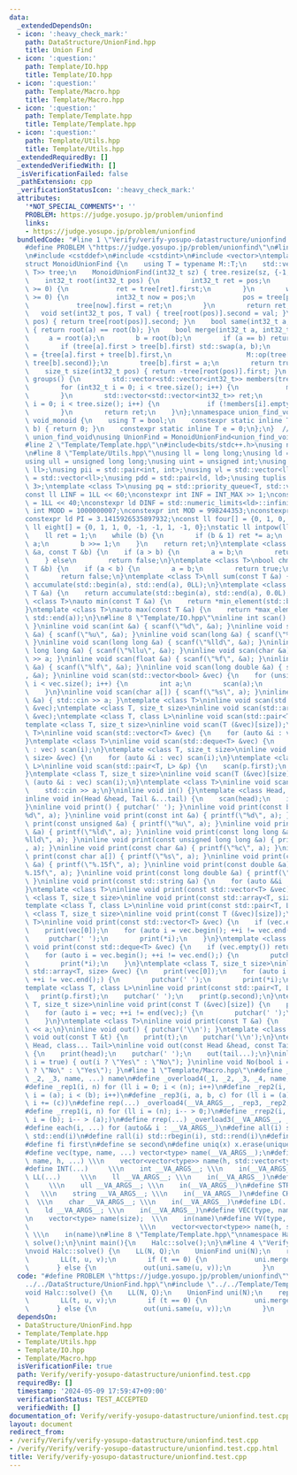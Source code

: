 ```yaml
---
data:
  _extendedDependsOn:
  - icon: ':heavy_check_mark:'
    path: DataStructure/UnionFind.hpp
    title: Union Find
  - icon: ':question:'
    path: Template/IO.hpp
    title: Template/IO.hpp
  - icon: ':question:'
    path: Template/Macro.hpp
    title: Template/Macro.hpp
  - icon: ':question:'
    path: Template/Template.hpp
    title: Template/Template.hpp
  - icon: ':question:'
    path: Template/Utils.hpp
    title: Template/Utils.hpp
  _extendedRequiredBy: []
  _extendedVerifiedWith: []
  _isVerificationFailed: false
  _pathExtension: cpp
  _verificationStatusIcon: ':heavy_check_mark:'
  attributes:
    '*NOT_SPECIAL_COMMENTS*': ''
    PROBLEM: https://judge.yosupo.jp/problem/unionfind
    links:
    - https://judge.yosupo.jp/problem/unionfind
  bundledCode: "#line 1 \"Verify/verify-yosupo-datastructure/unionfind.test.cpp\"\n\
    #define PROBLEM \"https://judge.yosupo.jp/problem/unionfind\"\n#line 2 \"DataStructure/UnionFind.hpp\"\
    \n#include <cstddef>\n#include <cstdint>\n#include <vector>\ntemplate <class M>\n\
    struct MonoidUnionFind {\n    using T = typename M::T;\n    std::vector<std::pair<int32_t,\
    \ T>> tree;\n    MonoidUnionFind(int32_t sz) { tree.resize(sz, {-1, M::e}); }\n\
    \    int32_t root(int32_t pos) {\n        int32_t ret = pos;\n        while (tree[ret].first\
    \ >= 0) {\n            ret = tree[ret].first;\n        }\n        while (tree[pos].first\
    \ >= 0) {\n            int32_t now = pos;\n            pos = tree[pos].first;\n\
    \            tree[now].first = ret;\n        }\n        return ret;\n    }\n \
    \   void set(int32_t pos, T val) { tree[root(pos)].second = val; }\n    T get(int32_t\
    \ pos) { return tree[root(pos)].second; }\n    bool same(int32_t a, int32_t b)\
    \ { return root(a) == root(b); }\n    bool merge(int32_t a, int32_t b) {\n   \
    \     a = root(a);\n        b = root(b);\n        if (a == b) return false;\n\
    \        if (tree[a].first > tree[b].first) std::swap(a, b);\n        tree[a]\
    \ = {tree[a].first + tree[b].first,\n                   M::op(tree[a].second,\
    \ tree[b].second)};\n        tree[b].first = a;\n        return true;\n    }\n\
    \    size_t size(int32_t pos) { return -tree[root(pos)].first; }\n    std::vector<std::vector<int32_t>>\
    \ groups() {\n        std::vector<std::vector<int32_t>> members(tree.size());\n\
    \        for (int32_t i = 0; i < tree.size(); i++) {\n            members[root(i)].emplace_back(i);\n\
    \        }\n        std::vector<std::vector<int32_t>> ret;\n        for (int32_t\
    \ i = 0; i < tree.size(); i++) {\n            if (!members[i].empty()) ret.emplace_back(members[i]);\n\
    \        }\n        return ret;\n    }\n};\nnamespace union_find_void {\nstruct\
    \ void_monoid {\n    using T = bool;\n    constexpr static inline T op(T a, T\
    \ b) { return 0; }\n    constexpr static inline T e = 0;\n};\n}  // namespace\
    \ union_find_void\nusing UnionFind = MonoidUnionFind<union_find_void::void_monoid>;\n\
    #line 2 \"Template/Template.hpp\"\n#include<bits/stdc++.h>\nusing namespace std;\n\
    \n#line 8 \"Template/Utils.hpp\"\nusing ll = long long;\nusing ld = long double;\n\
    using ull = unsigned long long;\nusing uint = unsigned int;\nusing pll = std::pair<ll,\
    \ ll>;\nusing pii = std::pair<int, int>;\nusing vl = std::vector<ll>;\nusing vll\
    \ = std::vector<ll>;\nusing pdd = std::pair<ld, ld>;\nusing tuplis = std::array<ll,\
    \ 3>;\ntemplate <class T>\nusing pq = std::priority_queue<T, std::vector<T>, std::greater<T>>;\n\
    const ll LINF = 1LL << 60;\nconstexpr int INF = INT_MAX >> 1;\nconstexpr ll MINF\
    \ = 1LL << 40;\nconstexpr ld DINF = std::numeric_limits<ld>::infinity();\nconstexpr\
    \ int MODD = 1000000007;\nconstexpr int MOD = 998244353;\nconstexpr ld EPS = 1e-9;\n\
    constexpr ld PI = 3.1415926535897932;\nconst ll four[] = {0, 1, 0, -1, 0};\nconst\
    \ ll eight[] = {0, 1, 1, 0, -1, -1, 1, -1, 0};\nstatic ll intpow(ll a, ll b) {\n\
    \    ll ret = 1;\n    while (b) {\n        if (b & 1) ret *= a;\n        a *=\
    \ a;\n        b >>= 1;\n    }\n    return ret;\n}\ntemplate <class T>\nbool chmin(T\
    \ &a, const T &b) {\n    if (a > b) {\n        a = b;\n        return true;\n\
    \    } else\n        return false;\n}\ntemplate <class T>\nbool chmax(T &a, const\
    \ T &b) {\n    if (a < b) {\n        a = b;\n        return true;\n    } else\n\
    \        return false;\n}\ntemplate <class T>\nll sum(const T &a) {\n    return\
    \ accumulate(std::begin(a), std::end(a), 0LL);\n}\ntemplate <class T>\nld dsum(const\
    \ T &a) {\n    return accumulate(std::begin(a), std::end(a), 0.0L);\n}\ntemplate\
    \ <class T>\nauto min(const T &a) {\n    return *min_element(std::begin(a), std::end(a));\n\
    }\ntemplate <class T>\nauto max(const T &a) {\n    return *max_element(std::begin(a),\
    \ std::end(a));\n}\n#line 8 \"Template/IO.hpp\"\ninline int scan() { return getchar();\
    \ }\ninline void scan(int &a) { scanf(\"%d\", &a); }\ninline void scan(unsigned\
    \ &a) { scanf(\"%u\", &a); }\ninline void scan(long &a) { scanf(\"%ld\", &a);\
    \ }\ninline void scan(long long &a) { scanf(\"%lld\", &a); }\ninline void scan(unsigned\
    \ long long &a) { scanf(\"%llu\", &a); }\ninline void scan(char &a) { std::cin\
    \ >> a; }\ninline void scan(float &a) { scanf(\"%f\", &a); }\ninline void scan(double\
    \ &a) { scanf(\"%lf\", &a); }\ninline void scan(long double &a) { scanf(\"%Lf\"\
    , &a); }\ninline void scan(std::vector<bool> &vec) {\n    for (unsigned i = 0;\
    \ i < vec.size(); i++) {\n        int a;\n        scan(a);\n        vec[i] = a;\n\
    \    }\n}\ninline void scan(char a[]) { scanf(\"%s\", a); }\ninline void scan(std::string\
    \ &a) { std::cin >> a; }\ntemplate <class T>\ninline void scan(std::vector<T>\
    \ &vec);\ntemplate <class T, size_t size>\ninline void scan(std::array<T, size>\
    \ &vec);\ntemplate <class T, class L>\ninline void scan(std::pair<T, L> &p);\n\
    template <class T, size_t size>\ninline void scan(T (&vec)[size]);\ntemplate <class\
    \ T>\ninline void scan(std::vector<T> &vec) {\n    for (auto &i : vec) scan(i);\n\
    }\ntemplate <class T>\ninline void scan(std::deque<T> &vec) {\n    for (auto &i\
    \ : vec) scan(i);\n}\ntemplate <class T, size_t size>\ninline void scan(std::array<T,\
    \ size> &vec) {\n    for (auto &i : vec) scan(i);\n}\ntemplate <class T, class\
    \ L>\ninline void scan(std::pair<T, L> &p) {\n    scan(p.first);\n    scan(p.second);\n\
    }\ntemplate <class T, size_t size>\ninline void scan(T (&vec)[size]) {\n    for\
    \ (auto &i : vec) scan(i);\n}\ntemplate <class T>\ninline void scan(T &a) {\n\
    \    std::cin >> a;\n}\ninline void in() {}\ntemplate <class Head, class... Tail>\n\
    inline void in(Head &head, Tail &...tail) {\n    scan(head);\n    in(tail...);\n\
    }\ninline void print() { putchar(' '); }\ninline void print(const bool &a) { printf(\"\
    %d\", a); }\ninline void print(const int &a) { printf(\"%d\", a); }\ninline void\
    \ print(const unsigned &a) { printf(\"%u\", a); }\ninline void print(const long\
    \ &a) { printf(\"%ld\", a); }\ninline void print(const long long &a) { printf(\"\
    %lld\", a); }\ninline void print(const unsigned long long &a) { printf(\"%llu\"\
    , a); }\ninline void print(const char &a) { printf(\"%c\", a); }\ninline void\
    \ print(const char a[]) { printf(\"%s\", a); }\ninline void print(const float\
    \ &a) { printf(\"%.15f\", a); }\ninline void print(const double &a) { printf(\"\
    %.15f\", a); }\ninline void print(const long double &a) { printf(\"%.15Lf\", a);\
    \ }\ninline void print(const std::string &a) {\n    for (auto &&i : a) print(i);\n\
    }\ntemplate <class T>\ninline void print(const std::vector<T> &vec);\ntemplate\
    \ <class T, size_t size>\ninline void print(const std::array<T, size> &vec);\n\
    template <class T, class L>\ninline void print(const std::pair<T, L> &p);\ntemplate\
    \ <class T, size_t size>\ninline void print(const T (&vec)[size]);\ntemplate <class\
    \ T>\ninline void print(const std::vector<T> &vec) {\n    if (vec.empty()) return;\n\
    \    print(vec[0]);\n    for (auto i = vec.begin(); ++i != vec.end();) {\n   \
    \     putchar(' ');\n        print(*i);\n    }\n}\ntemplate <class T>\ninline\
    \ void print(const std::deque<T> &vec) {\n    if (vec.empty()) return;\n    print(vec[0]);\n\
    \    for (auto i = vec.begin(); ++i != vec.end();) {\n        putchar(' ');\n\
    \        print(*i);\n    }\n}\ntemplate <class T, size_t size>\ninline void print(const\
    \ std::array<T, size> &vec) {\n    print(vec[0]);\n    for (auto i = vec.begin();\
    \ ++i != vec.end();) {\n        putchar(' ');\n        print(*i);\n    }\n}\n\
    template <class T, class L>\ninline void print(const std::pair<T, L> &p) {\n \
    \   print(p.first);\n    putchar(' ');\n    print(p.second);\n}\ntemplate <class\
    \ T, size_t size>\ninline void print(const T (&vec)[size]) {\n    print(vec[0]);\n\
    \    for (auto i = vec; ++i != end(vec);) {\n        putchar(' ');\n        print(*i);\n\
    \    }\n}\ntemplate <class T>\ninline void print(const T &a) {\n    std::cout\
    \ << a;\n}\ninline void out() { putchar('\\n'); }\ntemplate <class T>\ninline\
    \ void out(const T &t) {\n    print(t);\n    putchar('\\n');\n}\ntemplate <class\
    \ Head, class... Tail>\ninline void out(const Head &head, const Tail &...tail)\
    \ {\n    print(head);\n    putchar(' ');\n    out(tail...);\n}\ninline void Yes(bool\
    \ i = true) { out(i ? \"Yes\" : \"No\"); }\ninline void No(bool i = true) { out(i\
    \ ? \"No\" : \"Yes\"); }\n#line 1 \"Template/Macro.hpp\"\n#define _overload3(_1,\
    \ _2, _3, name, ...) name\n#define _overload4(_1, _2, _3, _4, name, ...) name\n\
    #define _rep1(i, n) for (ll i = 0; i < (n); i++)\n#define _rep2(i, a, b) for (ll\
    \ i = (a); i < (b); i++)\n#define _rep3(i, a, b, c) for (ll i = (a); i < (b);\
    \ i += (c))\n#define rep(...) _overload4(__VA_ARGS__, _rep3, _rep2, _rep1)(__VA_ARGS__)\n\
    #define _rrep1(i, n) for (ll i = (n); i-- > 0;)\n#define _rrep2(i, a, b) for (ll\
    \ i = (b); i-- > (a);)\n#define rrep(...) _overload3(__VA_ARGS__, _rrep2, _rrep1)(__VA_ARGS__)\n\
    #define each(i, ...) for (auto&& i : __VA_ARGS__)\n#define all(i) std::begin(i),\
    \ std::end(i)\n#define rall(i) std::rbegin(i), std::rend(i)\n#define len(x) ((int)(x).size())\n\
    #define fi first\n#define se second\n#define uniq(x) x.erase(unique(all(x)), std::end(x))\n\
    #define vec(type, name, ...) vector<type> name(__VA_ARGS__);\n#define vv(type,\
    \ name, h, ...) \\\n    vector<vector<type>> name(h, std::vector<type>(__VA_ARGS__));\n\
    #define INT(...)     \\\n    int __VA_ARGS__; \\\n    in(__VA_ARGS__)\n#define\
    \ LL(...)     \\\n    ll __VA_ARGS__; \\\n    in(__VA_ARGS__)\n#define ULL(...)\
    \     \\\n    ull __VA_ARGS__; \\\n    in(__VA_ARGS__)\n#define STR(...)     \
    \   \\\n    string __VA_ARGS__; \\\n    in(__VA_ARGS__)\n#define CHR(...)    \
    \  \\\n    char __VA_ARGS__; \\\n    in(__VA_ARGS__)\n#define LD(...)     \\\n\
    \    ld __VA_ARGS__; \\\n    in(__VA_ARGS__)\n#define VEC(type, name, size) \\\
    \n    vector<type> name(size);  \\\n    in(name)\n#define VV(type, name, h, w)\
    \                            \\\n    vector<vector<type>> name(h, std::vector<type>(w));\
    \ \\\n    in(name)\n#line 8 \"Template/Template.hpp\"\nnamespace Halc{\n    void\
    \ solve();\n}\nint main(){\n    Halc::solve();\n}\n#line 4 \"Verify/verify-yosupo-datastructure/unionfind.test.cpp\"\
    \nvoid Halc::solve() {\n    LL(N, Q);\n    UnionFind uni(N);\n    rep(i, Q) {\n\
    \        LL(t, u, v);\n        if (t == 0) {\n            uni.merge(u, v);\n \
    \       } else {\n            out(uni.same(u, v));\n        }\n    }\n}\n"
  code: "#define PROBLEM \"https://judge.yosupo.jp/problem/unionfind\"\n#include \"\
    ../../DataStructure/UnionFind.hpp\"\n#include \"../../Template/Template.hpp\"\n\
    void Halc::solve() {\n    LL(N, Q);\n    UnionFind uni(N);\n    rep(i, Q) {\n\
    \        LL(t, u, v);\n        if (t == 0) {\n            uni.merge(u, v);\n \
    \       } else {\n            out(uni.same(u, v));\n        }\n    }\n}"
  dependsOn:
  - DataStructure/UnionFind.hpp
  - Template/Template.hpp
  - Template/Utils.hpp
  - Template/IO.hpp
  - Template/Macro.hpp
  isVerificationFile: true
  path: Verify/verify-yosupo-datastructure/unionfind.test.cpp
  requiredBy: []
  timestamp: '2024-05-09 17:59:47+09:00'
  verificationStatus: TEST_ACCEPTED
  verifiedWith: []
documentation_of: Verify/verify-yosupo-datastructure/unionfind.test.cpp
layout: document
redirect_from:
- /verify/Verify/verify-yosupo-datastructure/unionfind.test.cpp
- /verify/Verify/verify-yosupo-datastructure/unionfind.test.cpp.html
title: Verify/verify-yosupo-datastructure/unionfind.test.cpp
---
```

